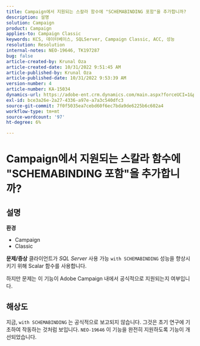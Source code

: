 ```yaml
---
title: Campaign에서 지원되는 스칼라 함수에 "SCHEMABINDING 포함"을 추가합니까?
description: 설명
solution: Campaign
product: Campaign
applies-to: Campaign Classic
keywords: KCS, 데이터베이스, SQLServer, Campaign Classic, ACC, 성능
resolution: Resolution
internal-notes: NEO-19646, TK197287
bug: false
article-created-by: Krunal Oza
article-created-date: 10/31/2022 9:51:45 AM
article-published-by: Krunal Oza
article-published-date: 10/31/2022 9:53:39 AM
version-number: 4
article-number: KA-15034
dynamics-url: https://adobe-ent.crm.dynamics.com/main.aspx?forceUCI=1&pagetype=entityrecord&etn=knowledgearticle&id=ebb6e79d-0159-ed11-9561-6045bd0067ea
exl-id: bce3a26e-2a27-4336-a97e-a7a3c540dfc3
source-git-commit: 7f0f5035ea7cebd60f6ec7bda9de6225b6c602a4
workflow-type: tm+mt
source-wordcount: '97'
ht-degree: 6%

---
```


# Campaign에서 지원되는 스칼라 함수에 &quot;SCHEMABINDING 포함&quot;을 추가합니까?

## 설명

<b>환경</b>
- Campaign
- Classic



<b>문제/증상</b>
클라이언트가 *SQL Server* 사용 가능 `with SCHEMABINDING` 성능을 향상시키기 위해 Scalar 함수를 사용합니다.

하지만 문제는 이 기능이 Adobe Campaign 내에서 공식적으로 지원되는지 여부입니다.




## 해상도


지금, `with SCHEMABINDING` 는 공식적으로 보고되지 않습니다. 그것은 초기 연구에 기초하여 작동하는 것처럼 보입니다. `NEO-19646` 이 기능을 완전히 지원하도록 기능이 개선되었습니다.
